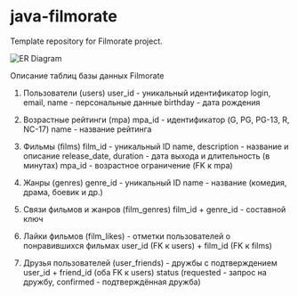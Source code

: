 # java-filmorate
Template repository for Filmorate project.

![ER Diagram](path/to/er_filmorate.png)

Описание таблиц базы данных Filmorate
1. Пользователи (users)
user_id - уникальный идентификатор
login, email, name - персональные данные
birthday - дата рождения

2. Возрастные рейтинги (mpa)
mpa_id - идентификатор (G, PG, PG-13, R, NC-17)
name - название рейтинга

3. Фильмы (films)
film_id - уникальный ID
name, description - название и описание
release_date, duration - дата выхода и длительность (в минутах)
mpa_id - возрастное ограничение (FK к mpa)

4. Жанры (genres)
genre_id - уникальный ID
name - название (комедия, драма, боевик и др.)

5. Связи фильмов и жанров (film_genres)
film_id + genre_id - составной ключ

6. Лайки фильмов (film_likes) - отметки пользователей о понравившихся фильмах
user_id (FK к users) + film_id (FK к films)

7. Друзья пользователей (user_friends) - дружбы с подтверждением
user_id + friend_id (оба FK к users)
status (requested - запрос на дружбу, confirmed - подтверждённая дружба)
